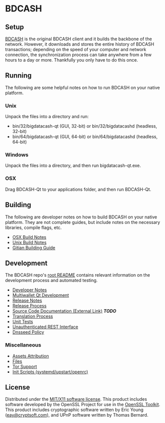 BDCASH
=====================

Setup
---------------------
[BDCASH](http://bigdatacash.io/) is the original BDCASH client and it builds the backbone of the network. However, it downloads and stores the entire history of BDCASH transactions; depending on the speed of your computer and network connection, the synchronization process can take anywhere from a few hours to a day or more. Thankfully you only have to do this once.

Running
---------------------
The following are some helpful notes on how to run BDCASH on your native platform.

### Unix

Unpack the files into a directory and run:

- bin/32/bigdatacash-qt (GUI, 32-bit) or bin/32/bigdatacashd (headless, 32-bit)
- bin/64/bigdatacash-qt (GUI, 64-bit) or bin/64/bigdatacashd (headless, 64-bit)

### Windows

Unpack the files into a directory, and then run bigdatacash-qt.exe.

### OSX

Drag BDCASH-Qt to your applications folder, and then run BDCASH-Qt.

Building
---------------------
The following are developer notes on how to build BDCASH on your native platform. They are not complete guides, but include notes on the necessary libraries, compile flags, etc.

- [OSX Build Notes](build-osx.md)
- [Unix Build Notes](build-unix.md)
- [Gitian Building Guide](gitian-building.md)

Development
---------------------
The BDCASH repo's [root README](https://github.com/BDCASHCoin/bigdatacash/blob/master/README.md) contains relevant information on the development process and automated testing.

- [Developer Notes](developer-notes.md)
- [Multiwallet Qt Development](multiwallet-qt.md)
- [Release Notes](release-notes.md)
- [Release Process](release-process.md)
- [Source Code Documentation (External Link)](https://dev.visucore.com/bitcoin/doxygen/) ***TODO***
- [Translation Process](translation_process.md)
- [Unit Tests](unit-tests.md)
- [Unauthenticated REST Interface](REST-interface.md)
- [Dnsseed Policy](dnsseed-policy.md)

### Miscellaneous
- [Assets Attribution](assets-attribution.md)
- [Files](files.md)
- [Tor Support](tor.md)
- [Init Scripts (systemd/upstart/openrc)](init.md)

License
---------------------
Distributed under the [MIT/X11 software license](http://www.opensource.org/licenses/mit-license.php).
This product includes software developed by the OpenSSL Project for use in the [OpenSSL Toolkit](https://www.openssl.org/). This product includes
cryptographic software written by Eric Young ([eay@cryptsoft.com](mailto:eay@cryptsoft.com)), and UPnP software written by Thomas Bernard.
